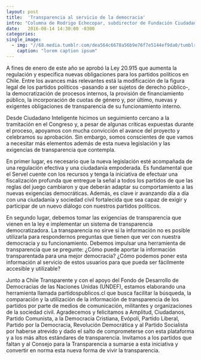 ```yaml
---
layout: post
title:  'Transparencia al servicio de la democracia'
intro: "Columna de Rodrigo Echecopar, subdirector de Fundación Ciudadano Inteligente en La Segunda"
date:   2016-08-14 14:30:00 -0300
categories: 
single_image:
  - img: "//68.media.tumblr.com/dea564c6678a56b9e76f7e5144ef9da0/tumblr_inline_ocfm17qnlI1r9usgg_500.png"
    caption: "lorem caption ipsum"
---
```

A fines de enero de este año se aprobó la Ley 20.915 que aumenta la regulación y especifica nuevas obligaciones para los partidos políticos en Chile. Entre los avances más relevantes está la modificación de la figura legal de los partidos políticos -pasando a ser sujetos de derecho público-, la democratización de procesos internos, la provisión de financiamiento público, la incorporación de cuotas de género y, por último, nuevas y exigentes obligaciones de transparencia de su funcionamiento interno.

Desde Ciudadano Inteligente hicimos un seguimiento cercano a la tramitación en el Congreso y, a pesar de algunas críticas expuestas durante  el proceso, apoyamos con mucha convicción el avance del proyecto y celebramos su aprobación. Sin embargo, somos conscientes de que vamos a necesitar más elementos además de esta nueva legislación y las exigencias de transparencia que contempla.

En primer lugar, es necesario que la nueva legislación esté acompañada de una regulación efectiva y una ciudadanía empoderada. Es fundamental que el Servel cuente con los recursos y tenga la iniciativa de efectuar una fiscalización profunda que entregue la señal a todos los partidos de que las reglas del juego cambiaron y que deberán adaptar su comportamiento a las nuevas exigencias democráticas. Además, es clave ir avanzando día a día con una ciudadanía y sociedad civil fortalecida que sea capaz de exigir y participar de un nuevo diálogo con nuestros partidos políticos.

En segundo lugar, debemos tomar las exigencias de transparencia que vienen en la ley e implementar un sistema de transparencia democratizadora. La transparencia no sirve si la información no es posible utilizarla para respondernos preguntas que tienen que ver con nuestra democracia y su funcionamiento. Debemos impulsar una herramienta de transparencia que se pregunte: ¿Cómo puede aportar la información transparentada para una mejor democracia? ¿Cómo podemos poner esta información al servicio de estos usuarios para que pueda ser fácilmente accesible y utilizable?

Junto a Chile Transparente y con el apoyo del Fondo de Desarrollo de Democracias de las Naciones Unidas (UNDEF), estamos elaborando una herramienta llamada partidospublicos.cl que busca facilitar la búsqueda, la comparación y la utilización de la información de transparencia de los partidos por parte de medios de comunicación, militantes y organizaciones de la sociedad civil. Agradecemos y felicitamos a Amplitud, Ciudadanos, Partido Comunista, a la Democracia Cristiana, Evópoli, Partido Liberal, Partido por la Democracia, Revolución Democrática y al Partido Socialista por haberse atrevido y dado el salto de comprometerse con esta plataforma y a los más altos estándares de transparencia.  Invitamos a los partidos que faltan y al Consejo para la Transparencia a  sumarse a esta iniciativa y convertir en norma esta nueva forma de vivir la transparencia.
